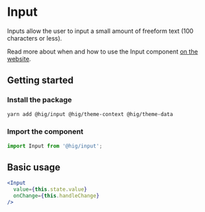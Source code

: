 # Input

Inputs allow the user to input a small amount of freeform text (100 characters or less).

Read more about when and how to use the Input component [on the website](https://hig.autodesk.com/web/components/form-elements).

## Getting started

### Install the package

```bash
yarn add @hig/input @hig/theme-context @hig/theme-data
```

### Import the component

```js
import Input from '@hig/input';
```

## Basic usage

```jsx
<Input
  value={this.state.value}
  onChange={this.handleChange}
/>
```
